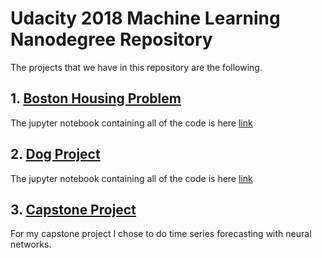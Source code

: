 # Udacity 2018 Machine Learning Nanodegree Repository


The projects that we have in this repository are the following.

## 1. [Boston Housing Problem](/boston_housing/README.md)  
The jupyter notebook containing all of the code is here [link](/boston_housing/boston_housing.ipynb)

## 2. [Dog Project](/dog_project/README.md)
The jupyter notebook containing all of the code is here [link](/dog_project/dog_app.ipynb)

## 3. [Capstone Project](/capstone_project/README.md)
For my capstone project I chose to do time series forecasting with neural networks.
